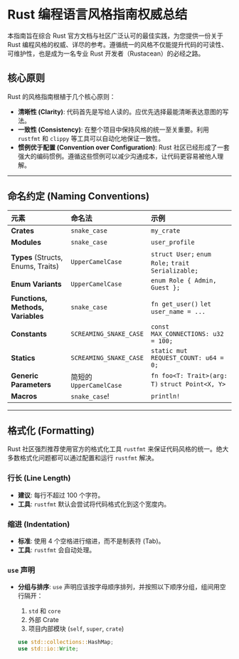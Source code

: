 # Rust 编程语言风格指南权威总结

本指南旨在综合 Rust 官方文档与社区广泛认可的最佳实践，为您提供一份关于 Rust 编程风格的权威、详尽的参考。遵循统一的风格不仅能提升代码的可读性、可维护性，也是成为一名专业 Rust 开发者（Rustacean）的必经之路。

## 核心原则

Rust 的风格指南根植于几个核心原则：

*   **清晰性 (Clarity)**: 代码首先是写给人读的。应优先选择最能清晰表达意图的写法。
*   **一致性 (Consistency)**: 在整个项目中保持风格的统一至关重要。利用 `rustfmt` 和 `clippy` 等工具可以自动化地保证一致性。
*   **惯例优于配置 (Convention over Configuration)**: Rust 社区已经形成了一套强大的编码惯例。遵循这些惯例可以减少沟通成本，让代码更容易被他人理解。

---

## 命名约定 (Naming Conventions)

| 元素 | 命名法 | 示例 |
| :--- | :--- | :--- |
| **Crates** | `snake_case` | `my_crate` |
| **Modules** | `snake_case` | `user_profile` |
| **Types** (Structs, Enums, Traits) | `UpperCamelCase` | `struct User;` `enum Role;` `trait Serializable;` |
| **Enum Variants** | `UpperCamelCase` | `enum Role { Admin, Guest };` |
| **Functions, Methods, Variables** | `snake_case` | `fn get_user()` `let user_name = ...` |
| **Constants** | `SCREAMING_SNAKE_CASE` | `const MAX_CONNECTIONS: u32 = 100;` |
| **Statics** | `SCREAMING_SNAKE_CASE` | `static mut REQUEST_COUNT: u64 = 0;` |
| **Generic Parameters** | 简短的 `UpperCamelCase` | `fn foo<T: Trait>(arg: T)` `struct Point<X, Y>` |
| **Macros** | `snake_case`! | `println!` |

---

## 格式化 (Formatting)

Rust 社区强烈推荐使用官方的格式化工具 `rustfmt` 来保证代码风格的统一。绝大多数格式化问题都可以通过配置和运行 `rustfmt` 解决。

### 行长 (Line Length)

*   **建议**: 每行不超过 100 个字符。
*   **工具**: `rustfmt` 默认会尝试将代码格式化到这个宽度内。

### 缩进 (Indentation)

*   **标准**: 使用 4 个空格进行缩进，而不是制表符 (Tab)。
*   **工具**: `rustfmt` 会自动处理。

### `use` 声明

*   **分组与排序**: `use` 声明应该按字母顺序排列，并按照以下顺序分组，组间用空行隔开：
    1.  `std` 和 `core`
    2.  外部 Crate
    3.  项目内部模块 (`self`, `super`, `crate`)

    ```rust
    use std::collections::HashMap;
    use std::io::Write;